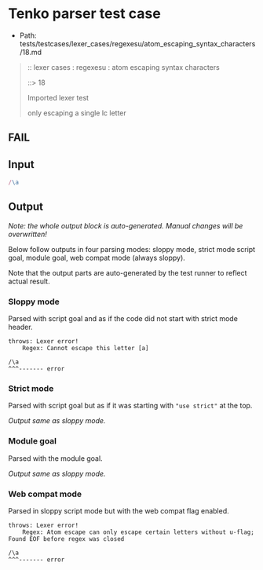 # Tenko parser test case

- Path: tests/testcases/lexer_cases/regexesu/atom_escaping_syntax_characters/18.md

> :: lexer cases : regexesu : atom escaping syntax characters
>
> ::> 18
>
> Imported lexer test
>
> only escaping a single lc letter

## FAIL

## Input

`````js
/\a
`````

## Output

_Note: the whole output block is auto-generated. Manual changes will be overwritten!_

Below follow outputs in four parsing modes: sloppy mode, strict mode script goal, module goal, web compat mode (always sloppy).

Note that the output parts are auto-generated by the test runner to reflect actual result.

### Sloppy mode

Parsed with script goal and as if the code did not start with strict mode header.

`````
throws: Lexer error!
    Regex: Cannot escape this letter [a]

/\a
^^^------- error
`````

### Strict mode

Parsed with script goal but as if it was starting with `"use strict"` at the top.

_Output same as sloppy mode._

### Module goal

Parsed with the module goal.

_Output same as sloppy mode._

### Web compat mode

Parsed in sloppy script mode but with the web compat flag enabled.

`````
throws: Lexer error!
    Regex: Atom escape can only escape certain letters without u-flag; Found EOF before regex was closed

/\a
^^^------- error
`````

